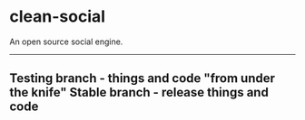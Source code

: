 # clean-social
An open source social engine. 

---
Testing branch - things and code "from under the knife"
Stable branch - release things and code
---
